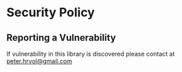 # Security Policy


## Reporting a Vulnerability

If vulnerability in this library is discovered please contact at peter.hrvol@gmail.com
